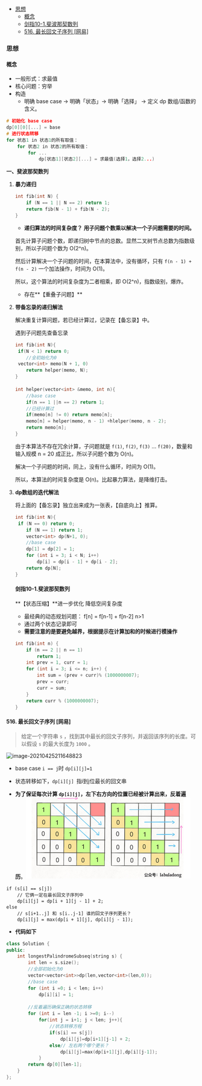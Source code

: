 
- [思想](#思想)
  - [概念](#概念)
  - [剑指10-1.斐波那契数列](#剑指10-1斐波那契数列)
  - [516. 最长回文子序列 [网易]](#516-最长回文子序列-网易)
### 思想

#### 概念

- 一般形式：求最值
- 核心问题：穷举
- 构造
  - 明确 base case -> 明确「状态」-> 明确「选择」 -> 定义 dp 数组/函数的含义。

``` c++
# 初始化 base case
dp[0][0][...] = base
# 进行状态转移
for 状态1 in 状态1的所有取值：
    for 状态2 in 状态2的所有取值：
        for ...
            dp[状态1][状态2][...] = 求最值(选择1，选择2...)
```



**一、斐波那契数列**

1. **暴力递归**

   ``` c++
   int fib(int N) {
       if (N == 1 || N == 2) return 1;
       return fib(N - 1) + fib(N - 2);
   }
   ```

   - **递归算法的时间复杂度？** **用子问题个数乘以解决一个子问题需要的时间。**

   首先计算子问题个数，即递归树中节点的总数。显然二叉树节点总数为指数级别，所以子问题个数为 O(2^n)。

   然后计算解决一个子问题的时间，在本算法中，没有循环，只有 `f(n - 1) + f(n - 2)` 一个加法操作，时间为 O(1)。

   所以，这个算法的时间复杂度为二者相乘，即 O(2^n)，指数级别，爆炸。

   - 存在**【重叠子问题】**

2. **带备忘录的递归解法**

   解决重复计算问题，若已经计算过，记录在【备忘录】中。

   遇到子问题先查备忘录

   ``` c++
   int fib(int N){
   	if(N < 1) return 0;
       //全初始化为0
   	vector<int> memo(N + 1, 0)
       return helper(memo, N);
   }
   
   int helper(vector<int> &memo, int n){
       //base case
       if(n == 1 ||n == 2) return 1;
       //已经计算过
       if(memo[n] != 0) return memo[n];
       memo[n] = helper(memo, n - 1) +hlelper(memo, n - 2);
       return memo[n];
   }
   ```

   由于本算法不存在冗余计算，子问题就是 `f(1)`, `f(2)`, `f(3)` ... `f(20)`，数量和输入规模 n = 20 成正比，所以子问题个数为 O(n)。

   解决一个子问题的时间，同上，没有什么循环，时间为 O(1)。

   所以，本算法的时间复杂度是 O(n)。比起暴力算法，是降维打击。

   

3. **dp数组的迭代解法** 

   将上面的【备忘录】独立出来成为一张表，【自底向上】推算。

   ``` c++
   int fib(int N){
   	if (N == 0) return 0;
       if (N == 1) return 1;
       vector<int> dp(N+1, 0);
       //base case
       dp[1] = dp[2] = 1;
       for (int i = 3; i < N; i++)
           dp[i] = dp[i - 1] + dp[i - 2];
       return dp[N];   
   }	
   ```

   #### 剑指10-1.斐波那契数列

   **【状态压缩】**进一步优化 降低空间复杂度

   - 最经典的动态规划问题： f[n] = f[n-1] + f[n-2]  n>1
   - 通过两个状态记录即可
   - **需要注意的是要避免越界，根据提示在计算加和的时候进行模操作**

   ```c++
   int fib(int n) {
       if (n == 2 || n == 1) 
           return 1;
       int prev = 1, curr = 1;
       for (int i = 3; i <= n; i++) {
           int sum = (prev + curr)% (1000000007);
           prev = curr;
           curr = sum;
       }
       return curr % (1000000007);
   }
   ```



#### 516. 最长回文子序列 [网易]

> 给定一个字符串 `s` ，找到其中最长的回文子序列，并返回该序列的长度。可以假设 `s` 的最大长度为 `1000` 。

![image-20210425211648823](C:\Users\ninan\Desktop\面试\leetcode\wyx_programming\pics\image-20210425211648823.png)

- base case `i == j`时 `dp[i][j]=1 `

- 状态转移如下，`dp[i][j] `指i到j位最长的回文串

- **为了保证每次计算 `dp[i][j]`，左下右方向的位置已经被计算出来，反着遍历**。![img](https://raw.githubusercontent.com/wyx000/wyx_programming/master/pics/image-20210425224104482.png)

  

``` 
if (s[i] == s[j])
    // 它俩一定在最长回文子序列中
    dp[i][j] = dp[i + 1][j - 1] + 2;
else
    // s[i+1..j] 和 s[i..j-1] 谁的回文子序列更长？
    dp[i][j] = max(dp[i + 1][j], dp[i][j - 1]);
```

- **代码如下**

```c++
class Solution {
public:
    int longestPalindromeSubseq(string s) {
        int len = s.size();
        //全部初始化为0
        vector<vector<int>>dp(len,vector<int>(len,0));
        //base case
        for (int i =0; i < len; i++)
            dp[i][i] = 1;

        //反着遍历确保正确的状态转移
        for (int i = len -1; i >=0; i--)
            for(int j = i+1; j < len; j++){
                //状态转移方程
                if(s[i] == s[j]) 
                    dp[i][j]=dp[i+1][j-1] + 2; 
                else// 左右两个哪个更长？
                    dp[i][j]=max(dp[i+1][j],dp[i][j-1]);
            }
        return dp[0][len-1];
    }
};
```



